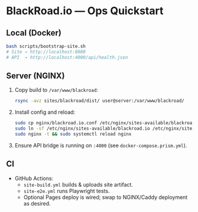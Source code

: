 # BlackRoad.io — Ops Quickstart

## Local (Docker)

```bash
bash scripts/bootstrap-site.sh
# Site → http://localhost:8080
# API  → http://localhost:4000/api/health.json
```

## Server (NGINX)

1. Copy build to `/var/www/blackroad`:
   ```bash
   rsync -avz sites/blackroad/dist/ user@server:/var/www/blackroad/
   ```
2. Install config and reload:
   ```bash
   sudo cp nginx/blackroad.io.conf /etc/nginx/sites-available/blackroad.io
   sudo ln -sf /etc/nginx/sites-available/blackroad.io /etc/nginx/sites-enabled/blackroad.io
   sudo nginx -t && sudo systemctl reload nginx
   ```
3. Ensure API bridge is running on `:4000` (see `docker-compose.prism.yml`).

## CI

- GitHub Actions:
  - `site-build.yml` builds & uploads site artifact.
  - `site-e2e.yml` runs Playwright tests.
  - Optional Pages deploy is wired; swap to NGINX/Caddy deployment as desired.
